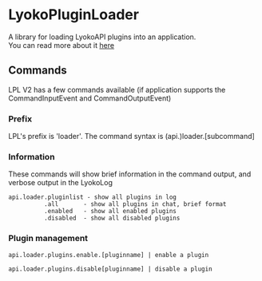 # LyokoPluginLoader
A library for loading LyokoAPI plugins into an application.<br>
You can read more about it [here](https://lyokoapidoc.readthedocs.io/en/latest/PluginLoader/Loading%20Plugins/)

## Commands
LPL V2 has a few commands available (if application supports the CommandInputEvent and CommandOutputEvent)

### Prefix
LPL's prefix is 'loader'. The command syntax is (api.)loader.[subcommand]

### Information
These commands will show brief information in the command output, and verbose output in the LyokoLog
```
api.loader.pluginlist - show all plugins in log
          .all       - show all plugins in chat, brief format
          .enabled   - show all enabled plugins
          .disabled  - show all disabled plugins
```                       


### Plugin management
```api.loader.plugins.enable.[pluginname] | enable a plugin```

```api.loader.plugins.disable[pluginname] | disable a plugin```

